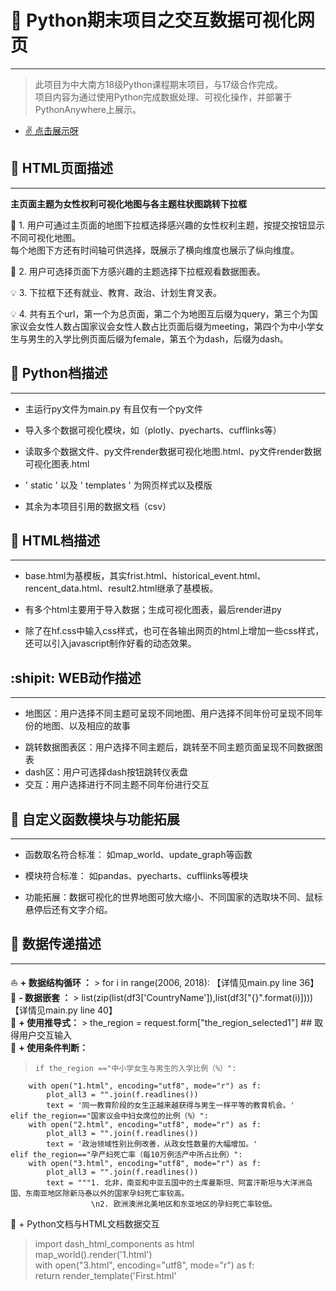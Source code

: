 #  :star2: Python期末项目之交互数据可视化网页

---
> 此项目为中大南方18级Python课程期末项目，与17级合作完成。<br>
项目内容为通过使用Python完成数据处理、可视化操作，并部署于PythonAnywhere上展示。
+ [ :v: 点击展示呀](http://womenpowerteam.pythonanywhere.com/)

##  :page_facing_up: HTML页面描述
---
**主页面主题为女性权利可视化地图与各主题柱状图跳转下拉框**

 :mega: 1. 用户可通过主页面的地图下拉框选择感兴趣的女性权利主题，按提交按钮显示不同可视化地图。<br>每个地图下方还有时间轴可供选择，既展示了横向维度也展示了纵向维度。
 
 :low_brightness: 2. 用户可选择页面下方感兴趣的主题选择下拉框观看数据图表。
 
 :bulb: 3. 下拉框下还有就业、教育、政治、计划生育叉表。
 
 :bulb: 4. 共有五个url，第一个为总页面，第二个为地图互后缀为query，第三个为国家议会女性人数占国家议会女性人数占比页面后缀为meeting，第四个为中小学女生与男生的入学比例页面后缀为female，第五个为dash，后缀为dash。
##  :large_blue_diamond: Python档描述
---
+ 主运行py文件为main.py 有且仅有一个py文件
- 导入多个数据可视化模块，如（plotly、pyecharts、cufflinks等）
+ 读取多个数据文件、py文件render数据可视化地图.html、py文件render数据可视化图表.html
- ' static ' 以及 ' templates ' 为网页样式以及模版
+ 其余为本项目引用的数据文档（csv）

##  :large_orange_diamond: HTML档描述
---
+ base.html为基模板，其实frist.html、historical_event.html、rencent_data.html、result2.html继承了基模板。
- 有多个html主要用于导入数据；生成可视化图表，最后render进py
+ 除了在hf.css中输入css样式，也可在各输出网页的html上增加一些css样式，还可以引入javascript制作好看的动态效果。

## :shipit: WEB动作描述
---
+ 地图区：用户选择不同主题可呈现不同地图、用户选择不同年份可呈现不同年份的地图、以及相应的故事
- 跳转数据图表区：用户选择不同主题后，跳转至不同主题页面呈现不同数据图表
- dash区：用户可选择dash按钮跳转仪表盘
- 交互：用户选择进行不同主题不同年份进行交互

## :white_flower: 自定义函数模块与功能拓展
---
+ 函数取名符合标准： 如map_world、update_graph等函数
- 模块符合标准： 如pandas、pyecharts、cufflinks等模块
+ 功能拓展：数据可视化的世界地图可放大缩小、不同国家的选取块不同、鼠标悬停后还有文字介绍。

## :vhs: 数据传递描述
---
  :sailboat: **+ 数据结构循环 ：** >  for i in range(2006, 2018):  【详情见main.py line 36】<br>
  :tram: **- 数据嵌套 ：**  > list(zip(list(df3['CountryName']),list(df3["{}".format(i)])))  【详情见main.py line 40】<br>
  :aerial_tramway: **+ 使用推导式：**  > the_region = request.form["the_region_selected1"] ## 取得用户交互输入<br>
 :suspension_railway: **+ 使用条件判断：** <br>

>     if the_region =="中小学女生与男生的入学比例（%）":
        with open("1.html", encoding="utf8", mode="r") as f:                  
            plot_all3 = "".join(f.readlines())  
            text = '同一教育阶段的女生正越来越获得与男生一样平等的教育机会。'
    elif the_region=="国家议会中妇女席位的比例（%）":
        with open("2.html", encoding="utf8", mode="r") as f:                  
            plot_all3 = "".join(f.readlines())
            text = '政治领域性别比例改善，从政女性数量的大幅增加。'
    elif the_region=="孕产妇死亡率（每10万例活产中所占比例）":
        with open("3.html", encoding="utf8", mode="r") as f:                  
            plot_all3 = "".join(f.readlines())
            text = """1. 北非，南亚和中亚五国中的土库曼斯坦、阿富汗斯坦与大洋洲岛国、东南亚地区除新马泰以外的国家孕妇死亡率较高。
					  \n2. 欧洲澳洲北美地区和东亚地区的孕妇死亡率较低。

 :train2: + Python文档与HTML文档数据交互
> import dash_html_components as html<br>
map_world().render('1.html')<br>
with open("3.html", encoding="utf8", mode="r") as f: <br>
return render_template('First.html'

